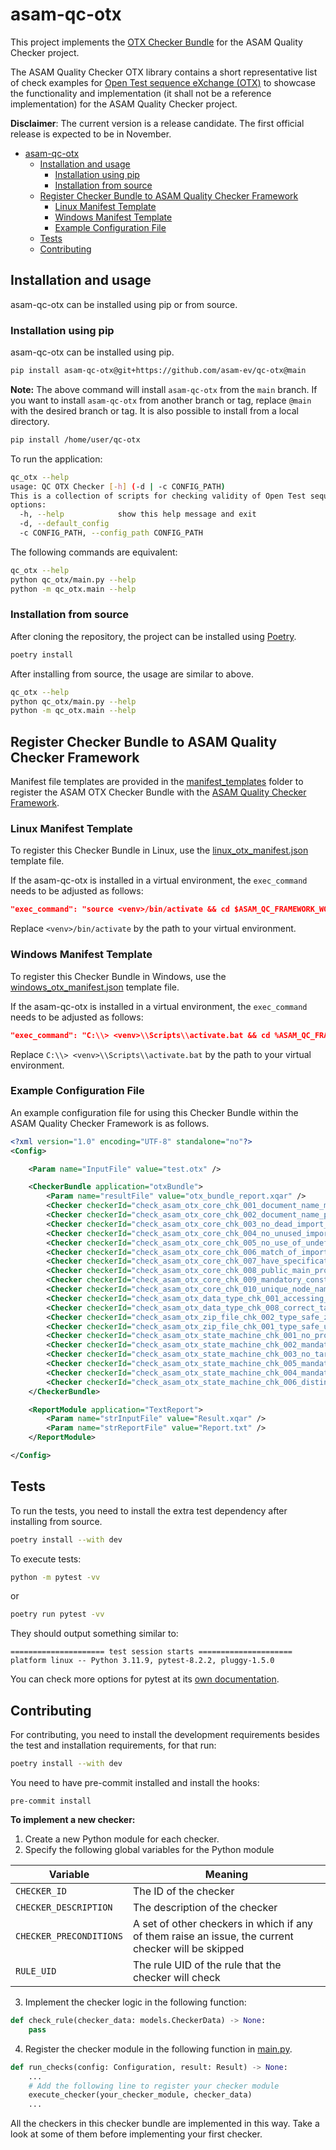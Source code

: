 # asam-qc-otx

This project implements the [OTX Checker Bundle](checker_bundle_doc.md) for the ASAM Quality Checker project.

The ASAM Quality Checker OTX library contains a short representative list of check examples for [Open Test sequence eXchange (OTX)](https://report.asam.net/otx-iso-13209-open-test-sequence-exchange-format)
to showcase the functionality and implementation (it shall not be a reference implementation) for the ASAM Quality Checker project. 

**Disclaimer**: The current version is a release candidate. The first official release is expected to be in November.

- [asam-qc-otx](#asam-qc-otx)
  - [Installation and usage](#installation-and-usage)
    - [Installation using pip](#installation-using-pip)
    - [Installation from source](#installation-from-source)
  - [Register Checker Bundle to ASAM Quality Checker Framework](#register-checker-bundle-to-asam-quality-checker-framework)
    - [Linux Manifest Template](#linux-manifest-template)
    - [Windows Manifest Template](#windows-manifest-template)
    - [Example Configuration File](#example-configuration-file)
  - [Tests](#tests)
  - [Contributing](#contributing)


## Installation and usage

asam-qc-otx can be installed using pip or from source.

### Installation using pip

asam-qc-otx can be installed using pip.

```bash
pip install asam-qc-otx@git+https://github.com/asam-ev/qc-otx@main
```

**Note:** The above command will install `asam-qc-otx` from the `main` branch. If you want to install `asam-qc-otx` from another branch or tag, replace `@main` with the desired branch or tag. It is also possible to install from a local directory.

```bash
pip install /home/user/qc-otx
```

To run the application:

```bash
qc_otx --help
usage: QC OTX Checker [-h] (-d | -c CONFIG_PATH)
This is a collection of scripts for checking validity of Open Test sequence eXchange format (.otx) files.
options:
  -h, --help            show this help message and exit
  -d, --default_config
  -c CONFIG_PATH, --config_path CONFIG_PATH
```

The following commands are equivalent:

```bash
qc_otx --help
python qc_otx/main.py --help
python -m qc_otx.main --help
```

### Installation from source

After cloning the repository, the project can be installed using [Poetry](https://python-poetry.org/).

```bash
poetry install
```

After installing from source, the usage are similar to above.

```bash
qc_otx --help
python qc_otx/main.py --help
python -m qc_otx.main --help
```

## Register Checker Bundle to ASAM Quality Checker Framework

Manifest file templates are provided in the [manifest_templates](manifest_templates/) folder to register the ASAM OTX Checker Bundle with the [ASAM Quality Checker Framework](https://github.com/asam-ev/qc-framework/tree/main).

### Linux Manifest Template

To register this Checker Bundle in Linux, use the [linux_otx_manifest.json](manifest_templates/linux_otx_manifest.json) template file.

If the asam-qc-otx is installed in a virtual environment, the `exec_command` needs to be adjusted as follows:

```json
"exec_command": "source <venv>/bin/activate && cd $ASAM_QC_FRAMEWORK_WORKING_DIR && qc_otx -c $ASAM_QC_FRAMEWORK_CONFIG_FILE"
```

Replace `<venv>/bin/activate` by the path to your virtual environment.

### Windows Manifest Template

To register this Checker Bundle in Windows, use the [windows_otx_manifest.json](manifest_templates/windows_otx_manifest.json) template file.

If the asam-qc-otx is installed in a virtual environment, the `exec_command` needs to be adjusted as follows:

```json
"exec_command": "C:\\> <venv>\\Scripts\\activate.bat && cd %ASAM_QC_FRAMEWORK_WORKING_DIR% && qc_otx -c %ASAM_QC_FRAMEWORK_CONFIG_FILE%"
```

Replace `C:\\> <venv>\\Scripts\\activate.bat` by the path to your virtual environment.

### Example Configuration File

An example configuration file for using this Checker Bundle within the ASAM Quality Checker Framework is as follows.

```xml
<?xml version="1.0" encoding="UTF-8" standalone="no"?>
<Config>

    <Param name="InputFile" value="test.otx" />

    <CheckerBundle application="otxBundle">
        <Param name="resultFile" value="otx_bundle_report.xqar" />
        <Checker checkerId="check_asam_otx_core_chk_001_document_name_matches_filename" maxLevel="1" minLevel="3" />
        <Checker checkerId="check_asam_otx_core_chk_002_document_name_package_uniqueness" maxLevel="1" minLevel="3" />
        <Checker checkerId="check_asam_otx_core_chk_003_no_dead_import_links" maxLevel="1" minLevel="3" />
        <Checker checkerId="check_asam_otx_core_chk_004_no_unused_imports" maxLevel="1" minLevel="3" />
        <Checker checkerId="check_asam_otx_core_chk_005_no_use_of_undefined_import_prefixes" maxLevel="1" minLevel="3" />
        <Checker checkerId="check_asam_otx_core_chk_006_match_of_imported_document_data_model_version" maxLevel="1" minLevel="3" />
        <Checker checkerId="check_asam_otx_core_chk_007_have_specification_if_no_realisation_exists" maxLevel="1" minLevel="3" />
        <Checker checkerId="check_asam_otx_core_chk_008_public_main_procedure" maxLevel="1" minLevel="3" />
        <Checker checkerId="check_asam_otx_core_chk_009_mandatory_constant_initialization" maxLevel="1" minLevel="3" />
        <Checker checkerId="check_asam_otx_core_chk_010_unique_node_names" maxLevel="1" minLevel="3" />
        <Checker checkerId="check_asam_otx_data_type_chk_001_accessing_structure_elements" maxLevel="1" minLevel="3" />
        <Checker checkerId="check_asam_otx_data_type_chk_008_correct_target_for_structure_element" maxLevel="1" minLevel="3" />
        <Checker checkerId="check_asam_otx_zip_file_chk_002_type_safe_zip_file" maxLevel="1" minLevel="3" />
        <Checker checkerId="check_asam_otx_zip_file_chk_001_type_safe_unzip_file" maxLevel="1" minLevel="3" />
        <Checker checkerId="check_asam_otx_state_machine_chk_001_no_procedure_realization" maxLevel="1" minLevel="3" />
        <Checker checkerId="check_asam_otx_state_machine_chk_002_mandatory_target_state" maxLevel="1" minLevel="3" />
        <Checker checkerId="check_asam_otx_state_machine_chk_003_no_target_state_for_completed_state" maxLevel="1" minLevel="3" />
        <Checker checkerId="check_asam_otx_state_machine_chk_005_mandatory_transition" maxLevel="1" minLevel="3" />
        <Checker checkerId="check_asam_otx_state_machine_chk_004_mandatory_trigger" maxLevel="1" minLevel="3" />
        <Checker checkerId="check_asam_otx_state_machine_chk_006_distinguished_initial_and_completed_state" maxLevel="1" minLevel="3" />
    </CheckerBundle>

    <ReportModule application="TextReport">
        <Param name="strInputFile" value="Result.xqar" />
        <Param name="strReportFile" value="Report.txt" />
    </ReportModule>

</Config>
```

## Tests

To run the tests, you need to install the extra test dependency after installing from source.

```bash
poetry install --with dev
```

To execute tests:

```bash
python -m pytest -vv
```

or

```bash
poetry run pytest -vv
```

They should output something similar to:

```
===================== test session starts =====================
platform linux -- Python 3.11.9, pytest-8.2.2, pluggy-1.5.0
```

You can check more options for pytest at its [own documentation](https://docs.pytest.org/).

## Contributing

For contributing, you need to install the development requirements besides the
test and installation requirements, for that run:

```bash
poetry install --with dev
```

You need to have pre-commit installed and install the hooks:

```
pre-commit install
```

**To implement a new checker:**

1. Create a new Python module for each checker.
2. Specify the following global variables for the Python module

| Variable | Meaning |
| --- | --- |
| `CHECKER_ID` | The ID of the checker |
| `CHECKER_DESCRIPTION` | The description of the checker |
| `CHECKER_PRECONDITIONS` | A set of other checkers in which if any of them raise an issue, the current checker will be skipped |
| `RULE_UID` | The rule UID of the rule that the checker will check |

3. Implement the checker logic in the following function:

```python
def check_rule(checker_data: models.CheckerData) -> None:
    pass
```

4. Register the checker module in the following function in [main.py](qc_otx/main.py).

```python
def run_checks(config: Configuration, result: Result) -> None:
    ...
    # Add the following line to register your checker module
    execute_checker(your_checker_module, checker_data)
    ...
```

All the checkers in this checker bundle are implemented in this way. Take a look at some of them before implementing your first checker.
